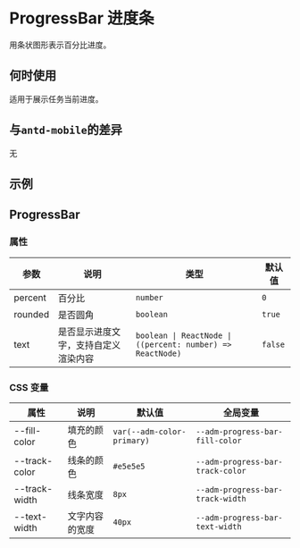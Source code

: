 # ProgressBar 进度条

用条状图形表示百分比进度。

## 何时使用

适用于展示任务当前进度。

## 与`antd-mobile`的差异

无

## 示例

<code src="./demos/demo1.tsx"></code>

<code src="./demos/demo2.tsx"></code>

## ProgressBar

### 属性

| 参数    | 说明                                 | 类型                                                       | 默认值  |
| ------- | ------------------------------------ | ---------------------------------------------------------- | ------- |
| percent | 百分比                               | `number`                                                   | `0`     |
| rounded | 是否圆角                             | `boolean`                                                  | `true`  |
| text    | 是否显示进度文字，支持自定义渲染内容 | `boolean \| ReactNode \| ((percent: number) => ReactNode)` | `false` |

### CSS 变量

| 属性          | 说明           | 默认值                     | 全局变量                         |
| ------------- | -------------- | -------------------------- | -------------------------------- |
| --fill-color  | 填充的颜色     | `var(--adm-color-primary)` | `--adm-progress-bar-fill-color`  |
| --track-color | 线条的颜色     | `#e5e5e5`                  | `--adm-progress-bar-track-color` |
| --track-width | 线条宽度       | `8px`                      | `--adm-progress-bar-track-width` |
| --text-width  | 文字内容的宽度 | `40px`                     | `--adm-progress-bar-text-width`  |
